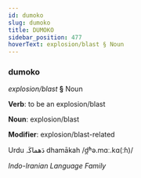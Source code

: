 ```yaml
---
id: dumoko
slug: dumoko
title: DUMOKO
sidebar_position: 477
hoverText: explosion/blast § Noun
---
```


### dumoko

*explosion/blast* **§** Noun

**Verb**: to be an explosion/blast

**Noun**: explosion/blast

**Modifier**: explosion/blast-related

Urdu دَھماکَہ dhamākah /d̪ʱə.mɑː.kɑ(ːɦ)/

*Indo-Iranian Language Family*